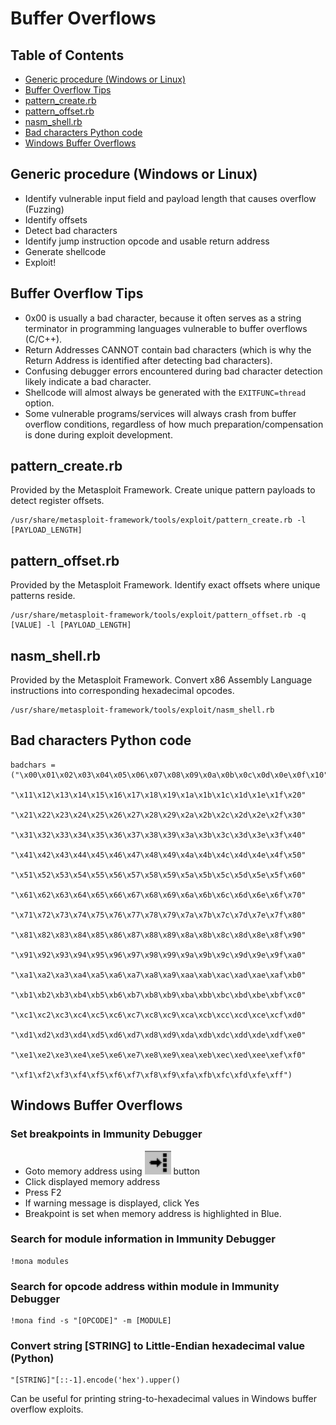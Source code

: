 # Buffer Overflows

## Table of Contents
* [Generic procedure (Windows or Linux)](#generic-procedure-windows-or-linux)
* [Buffer Overflow Tips](#buffer-overflow-tips)
* [pattern_create.rb](#pattern_createrb)
* [pattern_offset.rb](#pattern_offsetrb)
* [nasm_shell.rb](#nasm_shellrb)
* [Bad characters Python code](#bad-characters-python-code)
* [Windows Buffer Overflows](#windows-buffer-overflows)


## Generic procedure (Windows or Linux)
* Identify vulnerable input field and payload length that causes overflow (Fuzzing)
* Identify offsets
* Detect bad characters
* Identify jump instruction opcode and usable return address
* Generate shellcode
* Exploit!


## Buffer Overflow Tips
* 0x00 is usually a bad character, because it often serves as a string terminator in programming languages vulnerable to buffer overflows (C/C++).
* Return Addresses CANNOT contain bad characters (which is why the Return Address is identified after detecting bad characters).
* Confusing debugger errors encountered during bad character detection likely indicate a bad character.
* Shellcode will almost always be generated with the ```EXITFUNC=thread``` option.
* Some vulnerable programs/services will always crash from buffer overflow conditions, regardless of how much preparation/compensation is done during exploit development.


## pattern_create.rb
Provided by the Metasploit Framework. Create unique pattern payloads to detect register offsets.
```
/usr/share/metasploit-framework/tools/exploit/pattern_create.rb -l [PAYLOAD_LENGTH]
```

## pattern_offset.rb
Provided by the Metasploit Framework. Identify exact offsets where unique patterns reside.
```
/usr/share/metasploit-framework/tools/exploit/pattern_offset.rb -q [VALUE] -l [PAYLOAD_LENGTH]
```

## nasm_shell.rb
Provided by the Metasploit Framework. Convert x86 Assembly Language instructions into corresponding hexadecimal opcodes.
```
/usr/share/metasploit-framework/tools/exploit/nasm_shell.rb
```


## Bad characters Python code
```
badchars = ("\x00\x01\x02\x03\x04\x05\x06\x07\x08\x09\x0a\x0b\x0c\x0d\x0e\x0f\x10"
		"\x11\x12\x13\x14\x15\x16\x17\x18\x19\x1a\x1b\x1c\x1d\x1e\x1f\x20"
		"\x21\x22\x23\x24\x25\x26\x27\x28\x29\x2a\x2b\x2c\x2d\x2e\x2f\x30"
		"\x31\x32\x33\x34\x35\x36\x37\x38\x39\x3a\x3b\x3c\x3d\x3e\x3f\x40"
		"\x41\x42\x43\x44\x45\x46\x47\x48\x49\x4a\x4b\x4c\x4d\x4e\x4f\x50"
		"\x51\x52\x53\x54\x55\x56\x57\x58\x59\x5a\x5b\x5c\x5d\x5e\x5f\x60"
		"\x61\x62\x63\x64\x65\x66\x67\x68\x69\x6a\x6b\x6c\x6d\x6e\x6f\x70"
		"\x71\x72\x73\x74\x75\x76\x77\x78\x79\x7a\x7b\x7c\x7d\x7e\x7f\x80"
		"\x81\x82\x83\x84\x85\x86\x87\x88\x89\x8a\x8b\x8c\x8d\x8e\x8f\x90"
		"\x91\x92\x93\x94\x95\x96\x97\x98\x99\x9a\x9b\x9c\x9d\x9e\x9f\xa0"
		"\xa1\xa2\xa3\xa4\xa5\xa6\xa7\xa8\xa9\xaa\xab\xac\xad\xae\xaf\xb0"
		"\xb1\xb2\xb3\xb4\xb5\xb6\xb7\xb8\xb9\xba\xbb\xbc\xbd\xbe\xbf\xc0"
		"\xc1\xc2\xc3\xc4\xc5\xc6\xc7\xc8\xc9\xca\xcb\xcc\xcd\xce\xcf\xd0"
		"\xd1\xd2\xd3\xd4\xd5\xd6\xd7\xd8\xd9\xda\xdb\xdc\xdd\xde\xdf\xe0"
		"\xe1\xe2\xe3\xe4\xe5\xe6\xe7\xe8\xe9\xea\xeb\xec\xed\xee\xef\xf0"
		"\xf1\xf2\xf3\xf4\xf5\xf6\xf7\xf8\xf9\xfa\xfb\xfc\xfd\xfe\xff")
```


## Windows Buffer Overflows

### Set breakpoints in Immunity Debugger
* Goto memory address using ![](Go_to_address_button.png "Go to address in Disassembler") button
* Click displayed memory address
* Press F2
* If warning message is displayed, click Yes
* Breakpoint is set when memory address is highlighted in Blue.

### Search for module information in Immunity Debugger
```
!mona modules
```

### Search for opcode address within module in Immunity Debugger
```
!mona find -s "[OPCODE]" -m [MODULE]
```

### Convert string [STRING] to Little-Endian hexadecimal value (Python)
```
"[STRING]"[::-1].encode('hex').upper()
```
Can be useful for printing string-to-hexadecimal values in Windows buffer overflow exploits.

